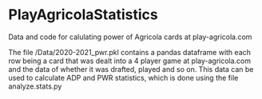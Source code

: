 # PlayAgricolaStatistics

Data and code for calulating power of Agricola cards at play-agricola.com

The file /Data/2020-2021_pwr.pkl contains a pandas dataframe with each row being a card that was dealt into a 4 player game at play-agricola.com and the data of whether it was drafted, played and so on. This data can be used to calculate ADP and PWR statistics, which is done using the file analyze.stats.py